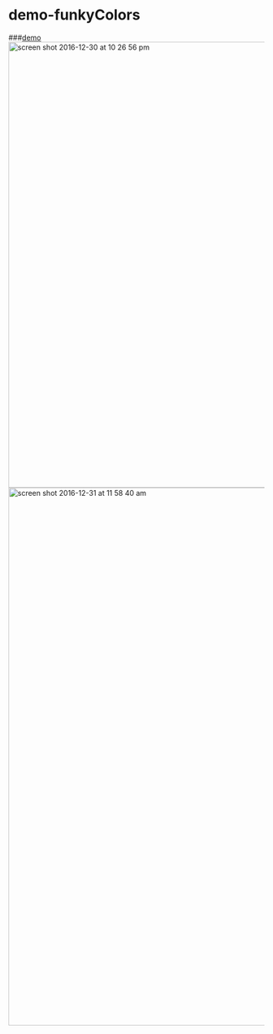 # demo-funkyColors

###[demo](https://ramshackle-jamathon.github.io/demo-funkyColors/)
<img width="876" alt="screen shot 2016-12-30 at 10 26 56 pm" src="https://cloud.githubusercontent.com/assets/5943242/21583187/4f6f315a-d043-11e6-84dc-382a42584562.png">
<img width="1057" alt="screen shot 2016-12-31 at 11 58 40 am" src="https://cloud.githubusercontent.com/assets/5943242/21583190/5b47387e-d043-11e6-8c15-d6d13de9ebf8.png">
